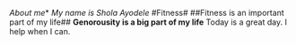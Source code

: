 *About me**
*My name is Shola Ayodele*
#Fitness#
##Fitness is an important part of my life##
**Genorousity is a big part of my life**
Today is a great day.
I help when I can.